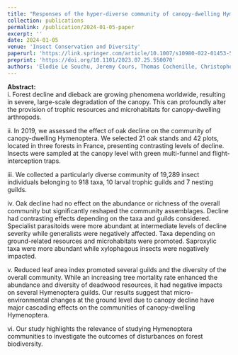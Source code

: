 ```yaml
---
title: "Responses of the hyper-diverse community of canopy-dwelling Hymenoptera to oak decline"
collection: publications
permalink: /publication/2024-01-05-paper
excerpt: ''
date: 2024-01-05
venue: 'Insect Conservation and Diversity'
paperurl: 'https://link.springer.com/article/10.1007/s10980-022-01453-5'
preprint: 'https://doi.org/10.1101/2023.07.25.550070'
authors: 'Elodie Le Souchu, Jeremy Cours, Thomas Cochenille, Christophe Bouget, Stéphanie Bankhead-Dronnet, Patrick Burguet, Clarisse Gabard, Christophe Galkowski, Bruno Gereys, Franck Herbrecht, Barbara Joncour, Erwann Marhic, Denis Michez, Peter Neerup Buhl, Thierry Noblecourt, David G Notton, Willian Penigot, Jean-Yves Rasplus, Thierry Robert, Arnstein Staverlokk, Cécile Vincent-Barbaroux & Aurélien Sallé'
---
```


**Abstract:**\
i. Forest decline and dieback are growing phenomena worldwide, resulting in severe, large-scale degradation of the canopy. This can profoundly alter the provision of trophic resources and microhabitats for canopy-dwelling arthropods.

ii. In 2019, we assessed the effect of oak decline on the community of canopy-dwelling Hymenoptera. We selected 21 oak stands and 42 plots, located in three forests in France, presenting contrasting levels of decline. Insects were sampled at the canopy level with green multi-funnel and flight-interception traps.

iii. We collected a particularly diverse community of 19,289 insect individuals belonging to 918 taxa, 10 larval trophic guilds and 7 nesting guilds.

iv. Oak decline had no effect on the abundance or richness of the overall community but significantly reshaped the community assemblages. Decline had contrasting effects depending on the taxa and guilds considered. Specialist parasitoids were more abundant at intermediate levels of decline severity while generalists were negatively affected. Taxa depending on ground-related resources and microhabitats were promoted. Saproxylic taxa were more abundant while xylophagous insects were negatively impacted.

v. Reduced leaf area index promoted several guilds and the diversity of the overall community. While an increasing tree mortality rate enhanced the abundance and diversity of deadwood resources, it had negative impacts on several Hymenoptera guilds. Our results suggest that micro-environmental changes at the ground level due to canopy decline have major cascading effects on the communities of canopy-dwelling Hymenoptera.

vi. Our study highlights the relevance of studying Hymenoptera communities to investigate the outcomes of disturbances on forest biodiversity.
